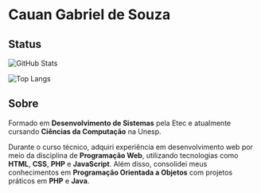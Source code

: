 # Cauan Gabriel de Souza

## Status

![GitHub Stats](https://github-readme-stats.vercel.app/api?username=SEUUSERNAME&theme=transparent&bg_color=000&border_color=30A3DC&show_icons=true&icon_color=30A3DC&title_color=E94D5F&text_color=FFF)

![Top Langs](https://github-readme-stats-git-masterrstaa-rickstaa.vercel.app/api/top-langs/?username=SEUUSERNAME&layout=compact&bg_color=000&border_color=30A3DC&title_color=E94D5F&text_color=FFF)

## Sobre

Formado em **Desenvolvimento de Sistemas** pela Etec e atualmente cursando **Ciências da Computação** na Unesp.

Durante o curso técnico, adquiri experiência em desenvolvimento web por meio da disciplina de **Programação Web**, utilizando tecnologias como **HTML**, **CSS**, **PHP** e **JavaScript**. Além disso, consolidei meus conhecimentos em **Programação Orientada a Objetos** com projetos práticos em **PHP** e **Java**.
